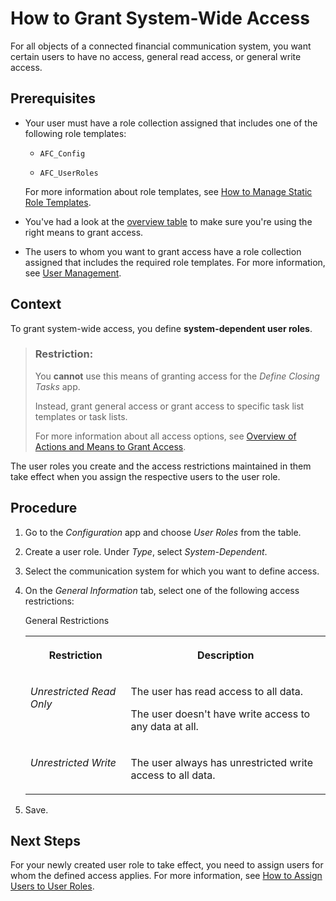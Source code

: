 <!-- loio2105a6f5987b4e0bb641a1c3da7a6c9f -->

# How to Grant System-Wide Access

For all objects of a connected financial communication system, you want certain users to have no access, general read access, or general write access.



<a name="loio2105a6f5987b4e0bb641a1c3da7a6c9f__prereq_tvy_3mn_lkb"/>

## Prerequisites

-   Your user must have a role collection assigned that includes one of the following role templates:

    -   `AFC_Config`

    -   `AFC_UserRoles`


    For more information about role templates, see [How to Manage Static Role Templates](How_to_Manage_Static_Role_Templates_0cca34d.md).

-   You've had a look at the [overview table](Overview_of_Actions_and_Means_to_Grant_Access_6f05d23.md) to make sure you're using the right means to grant access.

-   The users to whom you want to grant access have a role collection assigned that includes the required role templates. For more information, see [User Management](User_Management_ae7fa30.md).




## Context

To grant system-wide access, you define **system-dependent user roles**.

> ### Restriction:  
> You **cannot** use this means of granting access for the *Define Closing Tasks* app.
> 
> Instead, grant general access or grant access to specific task list templates or task lists.
> 
> For more information about all access options, see [Overview of Actions and Means to Grant Access](Overview_of_Actions_and_Means_to_Grant_Access_6f05d23.md).

The user roles you create and the access restrictions maintained in them take effect when you assign the respective users to the user role.



## Procedure

1.  Go to the *Configuration* app and choose *User Roles* from the table.

2.  Create a user role. Under *Type*, select *System-Dependent*.

3.  Select the communication system for which you want to define access.

4.  On the *General Information* tab, select one of the following access restrictions:

    <a name="loio2105a6f5987b4e0bb641a1c3da7a6c9f__d15e1046"/>General Restrictions


    <table>
    <tr>
    <th valign="top">

    Restriction


    
    </th>
    <th valign="top">

    Description


    
    </th>
    </tr>
    <tr>
    <td valign="top">

    *Unrestricted Read Only*


    
    </td>
    <td valign="top">

    The user has read access to all data.

    The user doesn't have write access to any data at all.


    
    </td>
    </tr>
    <tr>
    <td valign="top">

    *Unrestricted Write*


    
    </td>
    <td valign="top">

    The user always has unrestricted write access to all data.


    
    </td>
    </tr>
    </table>
    
5.  Save.




<a name="loio2105a6f5987b4e0bb641a1c3da7a6c9f__postreq_rwn_gzl_bkb"/>

## Next Steps

For your newly created user role to take effect, you need to assign users for whom the defined access applies. For more information, see [How to Assign Users to User Roles](How_to_Assign_Users_to_User_Roles_8729c2d.md).

